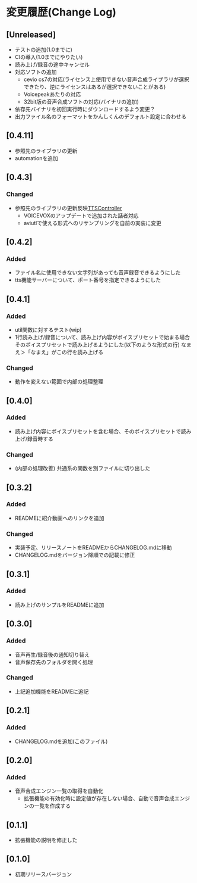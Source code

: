 # 変更履歴(Change Log)
## [Unreleased]
 - テストの追加(1.0までに)
 - CIの導入(1.0までにやりたい)
 - 読み上げ/録音の途中キャンセル
 - 対応ソフトの追加
   - cevio cs7の対応(ライセンス上使用できない音声合成ライブラリが選択できたり、逆にライセンスはあるが選択できないことがある)
   - Voicepeakあたりの対応
   - 32bit版の音声合成ソフトの対応(バイナリの追加)
 - 依存先バイナリを初回実行時にダウンロードするよう変更？
 - 出力ファイル名のフォーマットをかんしくんのデフォルト設定に合わせる

## [0.4.11]
- 参照先のライブラリの更新
- automationを追加

## [0.4.3]
### Changed
 - 参照先のライブラリの更新反映[TTSController](https://github.com/ksasao/TTSController)
   - VOICEVOXのアップデートで追加された話者対応
   - aviutlで使える形式へのリサンプリングを自前の実装に変更
## [0.4.2]
### Added
 - ファイル名に使用できない文字列があっても音声録音できるようにした
 - tts機能サーバーについて、ポート番号を指定できるようにした
## [0.4.1]
### Added
 - util関数に対するテスト(wip)
 - 1行読み上げ/録音について、読み上げ内容がボイスプリセットで始まる場合そのボイスプリセットで読み上げるようにした(以下のような形式の行)
なまえ＞「なまえ」がこの行を読み上げる
### Changed
 - 動作を変えない範囲で内部の処理整理
## [0.4.0]
### Added
 - 読み上げ内容にボイスプリセットを含む場合、そのボイスプリセットで読み上げ/録音時する
### Changed
 - (内部の処理改善) 共通系の関数を別ファイルに切り出した
## [0.3.2]
### Added
 - READMEに紹介動画へのリンクを追加
### Changed
 - 実装予定、リリースノートをREADMEからCHANGELOG.mdに移動
 - CHANGELOG.mdをバージョン降順での記載に修正
## [0.3.1]
### Added
 - 読み上げのサンプルをREADMEに追加

## [0.3.0]
### Added
 - 音声再生/録音後の通知切り替え
 - 音声保存先のフォルダを開く処理

### Changed
 - 上記追加機能をREADMEに追記

## [0.2.1]
### Added
 - CHANGELOG.mdを追加(このファイル)

## [0.2.0]

### Added
 - 音声合成エンジン一覧の取得を自動化
   - 拡張機能の有効化時に設定値が存在しない場合、自動で音声合成エンジンの一覧を作成する

## [0.1.1]

 - 拡張機能の説明を修正した

## [0.1.0]

 - 初期リリースバージョン